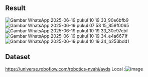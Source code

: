 Result
---
![Gambar WhatsApp 2025-06-19 pukul 10 19 33_90e6bfb9](https://github.com/user-attachments/assets/82229597-c6e6-42bd-996f-19615ab5765b)
![Gambar WhatsApp 2025-06-19 pukul 07 58 15_859f0065](https://github.com/user-attachments/assets/1b4528ec-1f21-41bb-aeaf-bf28f835c4a9)
![Gambar WhatsApp 2025-06-19 pukul 10 19 33_30e97ebf](https://github.com/user-attachments/assets/c69c5bc0-944c-4358-9534-ef396074cce3)
![Gambar WhatsApp 2025-06-19 pukul 10 19 34_e4a6671f](https://github.com/user-attachments/assets/ddae048a-3756-488a-8350-506883664bee)
![Gambar WhatsApp 2025-06-19 pukul 10 19 34_b253bdd1](https://github.com/user-attachments/assets/d85019ef-1a73-48c4-afbb-10bb737543b7)

Dataset
---
https://universe.roboflow.com/robotics-nvahi/avds
Local :![image](https://github.com/user-attachments/assets/a953617e-9c2b-4c45-af47-164275ad240c)
